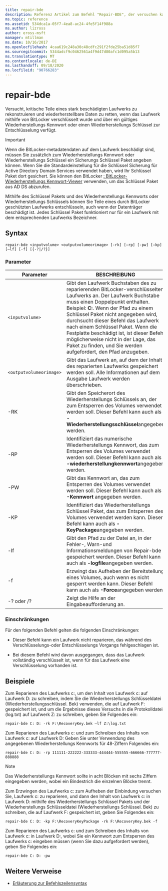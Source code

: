 ```yaml
---
title: repair-bde
description: Referenz Artikel zum Befehl "Repair-BDE", der versuchen kann, kritische Teile eines stark beschädigten Laufwerks zu rekonstruieren und wiederherstellbare Daten zu retten, wenn das Laufwerk mithilfe von BitLocker verschlüsselt wurde.
ms.topic: reference
ms.assetid: 534dca1a-05f7-4ea8-ac24-4fe5f14f988a
ms.author: lizross
author: eross-msft
manager: mtillman
ms.date: 10/16/2017
ms.openlocfilehash: 4caa619c248a30c48cdfc291f2fde25ba51d85f7
ms.sourcegitcommit: 5344adcf9c0462561a4f9d47d80afc1d095a5b13
ms.translationtype: MT
ms.contentlocale: de-DE
ms.lasthandoff: 09/18/2020
ms.locfileid: "90766283"
---
```

# <a name="repair-bde"></a>repair-bde

Versucht, kritische Teile eines stark beschädigten Laufwerks zu rekonstruieren und wiederherstellbare Daten zu retten, wenn das Laufwerk mithilfe von BitLocker verschlüsselt wurde und über ein gültiges Wiederherstellungs Kennwort oder einen Wiederherstellungs Schlüssel zur Entschlüsselung verfügt.

> [!IMPORTANT]
> Wenn die BitLocker-metadatendaten auf dem Laufwerk beschädigt sind, müssen Sie zusätzlich zum Wiederherstellungs Kennwort oder Wiederherstellungs Schlüssel ein Sicherungs Schlüssel Paket angeben können. Wenn Sie die Standardeinstellung für die Schlüssel Sicherung für Active Directory Domain Services verwendet haben, wird Ihr Schlüssel Paket dort gesichert. Sie können den BitLocker [: BitLocker-Wiederherstellungs Kennwort-Viewer](/windows/security/information-protection/bitlocker/bitlocker-use-bitlocker-recovery-password-viewer) verwenden, um das Schlüssel Paket aus AD DS abzurufen.
>
> Mithilfe des Schlüssel Pakets und des Wiederherstellungs Kennworts oder Wiederherstellungs Schlüssels können Sie Teile eines durch BitLocker geschützten Laufwerks entschlüsseln, auch wenn der Datenträger beschädigt ist. Jedes Schlüssel Paket funktioniert nur für ein Laufwerk mit dem entsprechenden Laufwerks Bezeichner.

## <a name="syntax"></a>Syntax

```
repair-bde <inputvolume> <outputvolumeorimage> [-rk] [–rp] [-pw] [–kp] [–lf] [-f] [{-?|/?}]
```

### <a name="parameters"></a>Parameter

| Parameter | BESCHREIBUNG |
|--|--|
| `<inputvolume>` | Gibt den Laufwerk Buchstaben des zu reparierenden BitLocker-verschlüsselten Laufwerks an. Der Laufwerk Buchstabe muss einen Doppelpunkt enthalten. Beispiel: **C:**. Wenn der Pfad zu einem Schlüssel Paket nicht angegeben wird, durchsucht dieser Befehl das Laufwerk nach einem Schlüssel Paket. Wenn die Festplatte beschädigt ist, ist dieser Befehl möglicherweise nicht in der Lage, das Paket zu finden, und Sie werden aufgefordert, den Pfad anzugeben. |
| `<outputvolumeorimage>` | Gibt das Laufwerk an, auf dem der Inhalt des reparierten Laufwerks gespeichert werden soll. Alle Informationen auf dem Ausgabe Laufwerk werden überschrieben. |
| -RK | Gibt den Speicherort des Wiederherstellungs Schlüssels an, der zum Entsperren des Volumes verwendet werden soll. Dieser Befehl kann auch als **-Wiederherstellungsschlüssel**angegeben werden. |
| -RP | Identifiziert das numerische Wiederherstellungs Kennwort, das zum Entsperren des Volumes verwendet werden soll. Dieser Befehl kann auch als **-wiederherstellungkennwort**angegeben werden. |
| -PW | Gibt das Kennwort an, das zum Entsperren des Volumes verwendet werden soll. Dieser Befehl kann auch als **-Kennwort** angegeben werden. |
| -KP | Identifiziert das Wiederherstellungs Schlüssel Paket, das zum Entsperren des Volumes verwendet werden kann. Dieser Befehl kann auch als **-KeyPackage**angegeben werden. |
| -lf | Gibt den Pfad zu der Datei an, in der Fehler-, Warn-und Informationsmeldungen von Repair-bde gespeichert werden. Dieser Befehl kann auch als **-logfile**angegeben werden. |
| -f | Erzwingt das Aufheben der Bereitstellung eines Volumes, auch wenn es nicht gesperrt werden kann. Dieser Befehl kann auch als **-Force**angegeben werden. |
| -? oder /? | Zeigt die Hilfe an der Eingabeaufforderung an. |

### <a name="limitations"></a>Einschränkungen

Für den folgenden Befehl gelten die folgenden Einschränkungen:

- Dieser Befehl kann ein Laufwerk nicht reparieren, das während des Verschlüsselungs-oder Entschlüsselungs Vorgangs fehlgeschlagen ist.

- Bei diesem Befehl wird davon ausgegangen, dass das Laufwerk vollständig verschlüsselt ist, wenn für das Laufwerk eine Verschlüsselung vorhanden ist.

## <a name="examples"></a>Beispiele

Zum Reparieren des Laufwerks c:, um den Inhalt von Laufwerk c: auf Laufwerk D: zu schreiben, indem Sie die Wiederherstellungs Schlüsseldatei (Wiederherstellungsschlüssel. Bek) verwenden, die auf Laufwerk F: gespeichert ist, und um die Ergebnisse dieses Versuchs in die Protokolldatei (log.txt) auf Laufwerk Z: zu schreiben, geben Sie Folgendes ein:

```
repair-bde C: D: -rk F:\RecoveryKey.bek –lf Z:\log.txt
```

Zum Reparieren des Laufwerks c: und zum Schreiben des Inhalts von Laufwerk c: auf Laufwerk D: Geben Sie unter Verwendung des angegebenen Wiederherstellungs Kennworts für 48-Ziffern Folgendes ein:

```
repair-bde C: D: -rp 111111-222222-333333-444444-555555-666666-777777-888888
```

>[!NOTE]
> Das Wiederherstellungs Kennwort sollte in acht Blöcken mit sechs Ziffern eingegeben werden, wobei ein Bindestrich die einzelnen Blöcke trennt.

Zum Erzwingen des Laufwerks c: zum Aufheben der Einbindung versuchen Sie, Laufwerk c: zu reparieren, und dann den Inhalt von Laufwerk c: in Laufwerk D: mithilfe des Wiederherstellungs Schlüssel Pakets und der Wiederherstellungs Schlüsseldatei (Wiederherstellungs Schlüssel. Bek) zu schreiben, die auf Laufwerk F: gespeichert ist, geben Sie Folgendes ein:

```
repair-bde C: D: -kp F:\RecoveryKeyPackage -rk F:\RecoveryKey.bek -f
```

Zum Reparieren des Laufwerks c: und zum Schreiben des Inhalts von Laufwerk c: in Laufwerk D:, wobei Sie ein Kennwort zum Entsperren des Laufwerks c: eingeben müssen (wenn Sie dazu aufgefordert werden), geben Sie Folgendes ein:

```
repair-bde C: D: -pw
```

## <a name="additional-references"></a>Weitere Verweise

- [Erläuterung zur Befehlszeilensyntax](command-line-syntax-key.md)